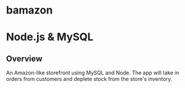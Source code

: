 # bamazon

# Node.js & MySQL

## Overview

An Amazon-like storefront using MySQL and Node. The app will take in orders from customers and deplete stock from the store's inventory. 

